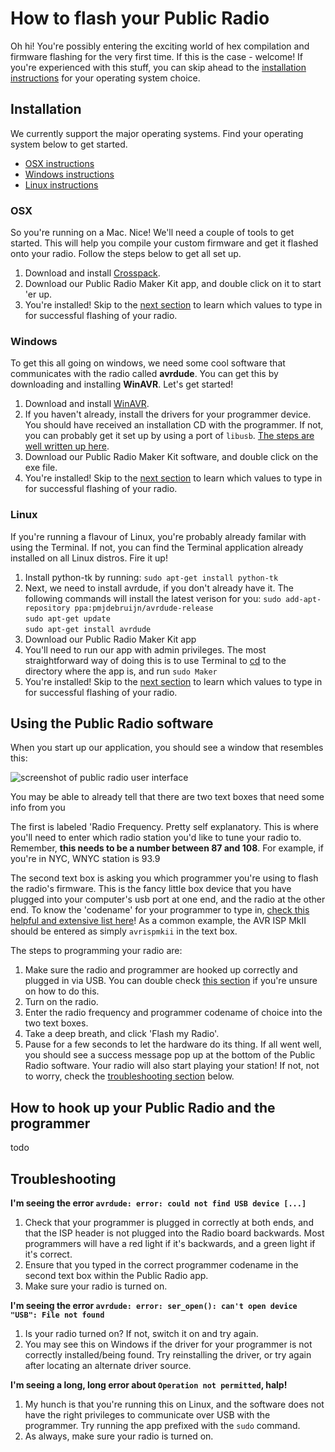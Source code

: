 # How to flash your Public Radio
Oh hi! You're possibly entering the exciting world of hex compilation and firmware flashing for the very first time. If this is the case - welcome! If you're experienced with this stuff, you can skip ahead to the [installation instructions](#installation) for your operating system choice. 


## Installation
We currently support the major operating systems. Find your operating system below to get started.

+ [OSX instructions](#osx)
+ [Windows instructions](#windows)
+ [Linux instructions](#linux)

### OSX

So you're running on a Mac. Nice! We'll need a couple of tools to get started. This will help you compile your custom firmware and get it flashed onto your radio. Follow the steps below to get all set up.

1. Download and install [Crosspack](https://www.obdev.at/products/crosspack/index.html). 
2. Download our Public Radio Maker Kit app, and double click on it to start 'er up.
3. You're installed! Skip to the [next section](#using-the-public-radio-software) to learn which values to type in for successful flashing of your radio.

### Windows

To get this all going on windows, we need some cool software that communicates with the radio called **avrdude**. You can get this by downloading and installing **WinAVR**. Let's get started!

1. Download and install [WinAVR](http://sourceforge.net/projects/winavr/files/WinAVR/20100110/).
2. If you haven't already, install the drivers for your programmer device. You should have received an installation CD with the programmer. If not, you can probably get it set up by using a port of `libusb`. [The steps are well written up here](http://eliaselectronics.com/using-the-avrispmkii-with-avrdude-on-windows/).
3. Download our Public Radio Maker Kit software, and double click on the exe file.
5. You're installed! Skip to the [next section](#using-the-public-radio-software) to learn which values to type in for successful flashing of your radio.

### Linux

If you're running a flavour of Linux, you're probably already familar with using the Terminal. If not, you can find the Terminal application already installed on all Linux distros. Fire it up!

1. Install python-tk by running: `sudo apt-get install python-tk`
2. Next, we need to install avrdude, if you don't already have it. The following commands will install the latest verison for you:
`sudo add-apt-repository ppa:pmjdebruijn/avrdude-release`  
`sudo apt-get update`  
`sudo apt-get install avrdude`  
3. Download our Public Radio Maker Kit app
4. You'll need to run our app with admin privileges. The most straightforward way of doing this is to use Terminal to [cd](http://www.linfo.org/cd.html) to the directory where the app is, and run `sudo Maker`
5. You're installed! Skip to the [next section](#using-the-public-radio-software) to learn which values to type in for successful flashing of your radio.

## Using the Public Radio software

When you start up our application, you should see a window that resembles this:

![screenshot of public radio user interface](https://dl.dropboxusercontent.com/u/16732310/public-radio.png)

You may be able to already tell that there are two text boxes that need some info from you

The first is labeled 'Radio Frequency. Pretty self explanatory. This is where you'll need to enter which radio station you'd like to tune your radio to. Remember, **this needs to be a number between 87 and 108**. For example, if you're in NYC, WNYC station is 93.9

The second text box is asking you which programmer you're using to flash the radio's firmware. This is the fancy little box device that you have plugged into your computer's usb port at one end, and the radio at the other end. To know the 'codename' for your programmer to type in, [check this helpful and extensive list here](http://www.nongnu.org/avrdude/user-manual/avrdude_12.html)! As a common example, the AVR ISP MkII should be entered as simply `avrispmkii` in the text box.

The steps to programming your radio are:

1. Make sure the radio and programmer are hooked up correctly and plugged in via USB. You can double check [this section](#how-to-hook-up-your-public-radio-and-the-programmer) if you're unsure on how to do this.
2. Turn on the radio.
3. Enter the radio frequency and programmer codename of choice into the two text boxes.
4. Take a deep breath, and click 'Flash my Radio'.
5. Pause for a few seconds to let the hardware do its thing. If all went well, you should see a success message pop up at the bottom of the Public Radio software. Your radio will also start playing your station! If not, not to worry, check the [troubleshooting section](#troubleshooting) below.

## How to hook up your Public Radio and the programmer 

todo


## Troubleshooting

**I'm seeing the error `avrdude: error: could not find USB device [...]`**
1. Check that your programmer is plugged in correctly at both ends, and that the ISP header is not plugged into the Radio board backwards. Most programmers will have a red light if it's backwards, and a green light if it's correct.
2. Ensure that you typed in the correct programmer codename in the second text box within the Public Radio app.
3. Make sure your radio is turned on.

**I'm seeing the error `avrdude: error: ser_open(): can't open device "USB": File not found`**
1. Is your radio turned on? If not, switch it on and try again.
2. You may see this on Windows if the driver for your programmer is not correctly installed/being found. Try reinstalling the driver, or try again after locating an alternate driver source.

**I'm seeing a long, long error about `Operation not permitted`, halp!**
1. My hunch is that you're running this on Linux, and the software does not have the right privileges to communicate over USB with the programmer. Try running the app prefixed with the `sudo` command.
2. As always, make sure your radio is turned on.
